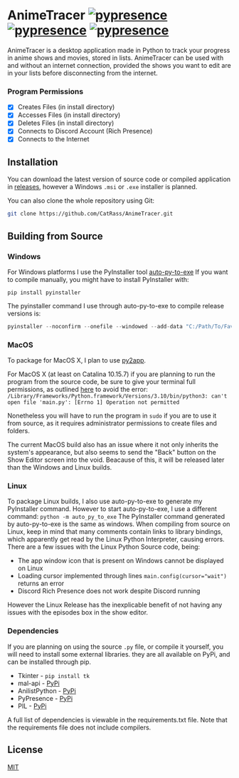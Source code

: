 
# AnimeTracer [![pypresence](https://img.shields.io/badge/using-pypresence-1f1f24.svg?style=for-the-badge&logo=discord&logoWidth=20)](https://github.com/qwertyquerty/pypresence) [![pypresence](https://img.shields.io/badge/using-MalApi-1f1f24.svg?style=for-the-badge&logo=github&logoWidth=20)](https://github.com/darenliang/mal-api) [![pypresence](https://img.shields.io/badge/using-AnilistPython-1f1f24.svg?style=for-the-badge&logo=github&logoWidth=20)](https://github.com/ReZeroE/AnilistPython)
AnimeTracer is a desktop application made in Python to track your progress in anime shows and movies, stored in lists.
AnimeTracer can be used with and without an internet connection, provided the shows you want to edit are in your lists before disconnecting from the internet.

### Program Permissions
- [x]  Creates Files (in install directory)
- [x] Accesses Files (in install directory)
- [x] Deletes Files (in install directory)
- [x] Connects to Discord Account (Rich Presence)
- [x] Connects to the Internet

## Installation
You can download the latest version of source code or compiled application in [releases](github.com/CatRass/AnimeTracer/releases), however a Windows `.msi` or `.exe` installer is planned.

You can also clone the whole repository using Git:
```bash
git clone https://github.com/CatRass/AnimeTracer.git
```

## Building from Source
### Windows
For Windows platforms I use the PyInstaller tool [auto-py-to-exe](https://pypi.org/project/auto-py-to-exe/)
If you want to compile manually, you might have to install PyInstaller with:

```pip install pyinstaller```

The pyinstaller command I use through auto-py-to-exe to compile release versions is:
```python
pyinstaller --noconfirm --onefile --windowed --add-data "C:/Path/To/Favicon/Folder/Location/favicon.png;."  "C:/Path/To/Main/Script/Location/main.py"
```
### MacOS
To package for MacOS X, I plan to use [py2app](https://pypi.org/project/py2app/).

For MacOS X (at least on Catalina 10.15.7)  if you are planning to run the program from the source code, be sure to give your terminal full permissions, as outlined [here](https://stackoverflow.com/a/59250494/12884111) to avoid the error:
```/Library/Frameworks/Python.framework/Versions/3.10/bin/python3: can't open file 'main.py': [Errno 1] Operation not permitted```

Nonetheless you will have to run the program in ```sudo``` if you are to use it from source, as it requires administrator permissions to create files and folders. 

The current MacOS build also has an issue where it not only inherits the system's appearance, but also seems to send the "Back" button on the Show Editor screen into the void. Beacause of this, it will be released later than the Windows and Linux builds.
### Linux
To package Linux builds, I also use auto-py-to-exe to generate my PyInstaller command. However to start auto-py-to-exe, I use a different command:
```python -m auto_py_to_exe```
The PyInstaller  command generated by auto-py-to-exe is the same as windows.
When compiling from source on Linux, keep in mind that many comments contain links to library bindings, which apparently get read by the Linux Python Interpreter, causing errors.
There are a few issues with the Linux Python Source code, being:

- The app window icon that is present on Windows cannot be displayed on Linux
- Loading cursor implemented through lines ```main.config(cursor="wait")``` returns an error
- Discord Rich Presence does not work despite Discord running

However the Linux Release has the inexplicable benefit of not having any issues with the episodes box in the show editor.
### Dependencies
If you are planning on using the source `.py` file, or compile it yourself, you will need to install some external libraries. they are all available on PyPi, and can be installed through pip.
- Tkinter - ```pip install tk```
- mal-api - [PyPi](https://pypi.org/project/mal-api/)
- AnilistPython - [PyPi](https://pypi.org/project/AnilistPython/)
- PyPresence - [PyPi](https://pypi.org/project/pypresence/)
- PIL - [PyPi](https://pypi.org/project/Pillow/)

A full list of dependencies is viewable in the requirements.txt file. Note that the requirements file does not include compilers.

## License
[MIT](https://choosealicense.com/licenses/mit/)
